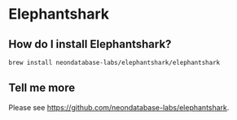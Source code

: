 # Elephantshark

## How do I install Elephantshark?

```bash
brew install neondatabase-labs/elephantshark/elephantshark
```

## Tell me more

Please see https://github.com/neondatabase-labs/elephantshark.
